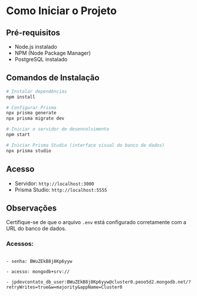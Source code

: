 # Como Iniciar o Projeto

## Pré-requisitos

- Node.js instalado
- NPM (Node Package Manager)
- PostgreSQL instalado

## Comandos de Instalação

```bash
# Instalar dependências
npm install

# Configurar Prisma
npx prisma generate
npx prisma migrate dev

# Iniciar o servidor de desenvolvimento
npm start

# Iniciar Prisma Studio (interface visual do banco de dados)
npx prisma studio
```

## Acesso

- Servidor: `http://localhost:3000`
- Prisma Studio: `http://localhost:5555`

## Observações

Certifique-se de que o arquivo `.env` está configurado corretamente com a URL do banco de dados.

### Acessos:

```nome: jpdevcontato_db_user

- senha: BWuZEkB8j8Kp6yyw

- acesso: mongodb+srv://

- jpdevcontato_db_user:BWuZEkB8j8Kp6yyw@cluster0.peoo5d2.mongodb.net/?retryWrites=true&w=majority&appName=Cluster0
```
